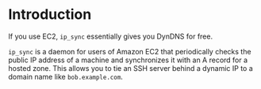 <!--
  ** File Name:	README.md
  ** Author:	Aditya Ramesh
  ** Date:	01/09/2014
  ** Contact:	_@adityaramesh.com
-->

# Introduction

If you use EC2, `ip_sync` essentially gives you DynDNS for free.

`ip_sync` is a daemon for users of Amazon EC2 that periodically checks the
public IP address of a machine and synchronizes it with an A record for a hosted
zone. This allows you to tie an SSH server behind a dynamic IP to a domain name
like `bob.example.com`.
